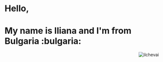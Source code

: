 <h1> Hello, </h1>
<h1> My name is Iliana and I'm from Bulgaria :bulgaria: </h1>
<!---
ilchevai/ilchevai is a ✨ special ✨ repository because its `README.md` (this file) appears on your GitHub profile.
You can click the Preview link to take a look at your changes.
--->
<p><img align="right" src="https://github-readme-streak-stats.herokuapp.com/?user=ilchevai&" alt="ilchevai" /></p>
